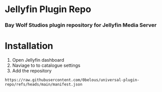 # Jellyfin Plugin Repo
### Bay Wolf Studios plugin repository for Jellyfin Media Server

# Installation
1. Open Jellyfin dashboard
2. Naviage to to catalogue settings
4. Add the repository
```
https://raw.githubusercontent.com/0belous/universal-plugin-repo/refs/heads/main/manifest.json
```

